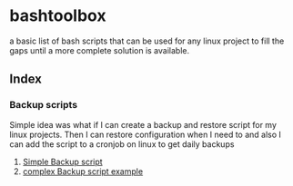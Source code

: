 # bashtoolbox
a basic list of bash scripts that can be used for any linux project to fill the gaps until a more complete solution is available.

## Index

### Backup scripts
Simple idea was what if I can create a backup and restore script for my linux projects.
Then I can restore configuration when I need to and also I can add the script to a cronjob on linux to get daily backups
1. [Simple Backup script](backupscript/simple_backup_restore.sh)
2. [complex Backup script example](backupscript/complex_backup_restore_example.sh)
